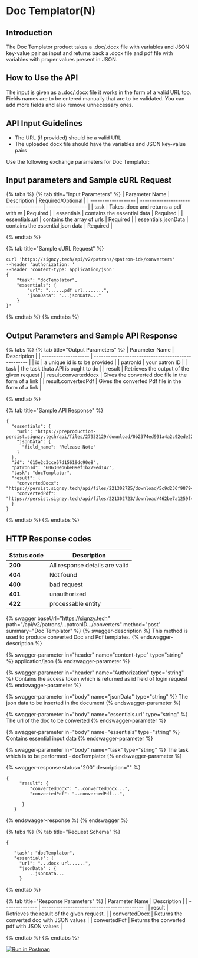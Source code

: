 # Doc Templator(N)

## Introduction

The Doc Templator product takes a .doc/.docx file with variables and JSON key-value pair as input and returns back a .docx file and pdf file with variables with proper values present in JSON.

## How to Use the API

The input is given as a .doc/.docx file it works in the form of a valid URL too. Fields names are to be entered manually that are to be validated. You can add more fields and also remove unnecessary ones.

## API Input Guidelines

* The URL (if provided) should be a valid URL
* The uploaded docx file should have the variables and JSON key-value pairs

Use the following exchange parameters for Doc Templator:

## Input parameters and Sample cURL Request

{% tabs %}
{% tab title="Input Parameters" %}
| Parameter Name      | Description                          | Required/Optional |
| ------------------- | ------------------------------------ | ----------------- |
| task                | Takes .docx and returns a pdf with w | Required          |
| essentials          | contains the essential data          | Required          |
| essentials.url      | contains the array of urls           | Required          |
| essentials.jsonData | contains the essential json data     | Required          |


{% endtab %}

{% tab title="Sample cURL Request" %}
```
curl 'https://signzy.tech/api/v2/patrons/<patron-id>/converters'
--header 'authorization: '
--header 'content-type: application/json'
{
    "task": "docTemplator",
    "essentials": {
        "url": "......pdf url........",
        "jsonData": "...jsonData..."
    }
}'
```
{% endtab %}
{% endtabs %}

## Output Parameters and Sample API Response

{% tabs %}
{% tab title="Output Parameters" %}
| Parameter Name       | Description                                        |
| -------------------- | -------------------------------------------------- |
| id                   | a unique id is to be provided                      |
| patronId             | your patron ID                                     |
| task                 | the task thata API is ought to do                  |
| result               | Retrieves the output of the given request          |
| result.converteddocx | Gives the converted doc file in the form of a link |
| result.convertedPdf  | Gives the converted Pdf file in the form of a link |


{% endtab %}

{% tab title="Sample API Response" %}
```
{
  "essentials": {
    "url": "https://preproduction-persist.signzy.tech/api/files/27932129/download/0b2374ed991a4a2c92ede22c41909307361765d8f8f24407b55d652e6d5390c2.docx",
    "jsonData": {
      "field_name": "Release Note"
    }
  },
  "id": "615e2c3cce57d15619dc90e8",
  "patronId": "60630eb6be09ef1b279ed142",
  "task": "docTemplator",
  "result": {
    "convertedDocx": "https://persist.signzy.tech/api/files/221302725/download/5c9d236f987946889a706cea8814ef6a0bce0673b9cd4b46aa888baa8e85a3f0.docx",
    "convertedPdf": "https://persist.signzy.tech/api/files/221302723/download/462be7a1259f400c9f1d29a93ec0fad84e8a1bb87960446d8be27eb77d44cf78.pdf"
  }
}
```


{% endtab %}
{% endtabs %}

## HTTP Response codes&#x20;

| Status code | Description                     |
| ----------- | ------------------------------- |
| **200**     | All response details are valid  |
| **404**     | Not found                       |
| **400**     | bad request                     |
| **401**     | unauthorized                    |
| **422**     | processable entity              |

{% swagger baseUrl="https://signzy.tech" path="/api/v2/patrons/...patronID.../converters" method="post" summary="Doc Templator" %}
{% swagger-description %}
This method is used to produce converted Doc and Pdf templates.
{% endswagger-description %}

{% swagger-parameter in="header" name="content-type" type="string" %}
application/json
{% endswagger-parameter %}

{% swagger-parameter in="header" name="Authorization" type="string" %}
Contains the access token which is returned as id field of login request
{% endswagger-parameter %}

{% swagger-parameter in="body" name="jsonData" type="string" %}
The json data to be inserted in the document
{% endswagger-parameter %}

{% swagger-parameter in="body" name="essentials.url" type="string" %}
The url of the doc to be converted
{% endswagger-parameter %}

{% swagger-parameter in="body" name="essentials" type="string" %}
Contains essential input data
{% endswagger-parameter %}

{% swagger-parameter in="body" name="task" type="string" %}
The task which is to be performed - docTemplator
{% endswagger-parameter %}

{% swagger-response status="200" description="" %}
```
{
     "result": {
         "convertedDocx": "..convertedDocx...",
         "convertedPdf": "..convertedPdf...",

      }
   }
```
{% endswagger-response %}
{% endswagger %}

{% tabs %}
{% tab title="Request Schema" %}
```
{

   "task": "docTemplator",
   "essentials": {
     "url": "...docx url......",
     "jsonData" : {
         ..jsonData...
     }
```
{% endtab %}

{% tab title="Response Parameters" %}
| Parameter Name | Description                                 |
| -------------- | ------------------------------------------- |
| result         | Retrieves the result of the given request.  |
| convertedDocx  | Returns the converted doc with JSON values  |
| convertedPdf   | Returns the converted pdf with JSON values  |


{% endtab %}
{% endtabs %}

&#x20;[![Run in Postman](https://run.pstmn.io/button.svg)](https://www.getpostman.com/collections/e71cffcaf3722f411df7)
